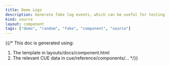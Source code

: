 ```yaml
---
title: Demo Logs
description: Generate fake log events, which can be useful for testing and demos
kind: source
layout: component
tags: ["demo", "random", "fake", "component", "source"]
---
```


{{/*
This doc is generated using:

1. The template in layouts/docs/component.html
2. The relevant CUE data in cue/reference/components/...
*/}}

